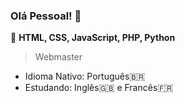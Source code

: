 ### Olá Pessoal! 👋

💟 **HTML, CSS, JavaScript, PHP, Python**

> Webmaster

- Idioma Nativo: Português🇧🇷
- Estudando: Inglês🇬🇧 e Francês🇫🇷
